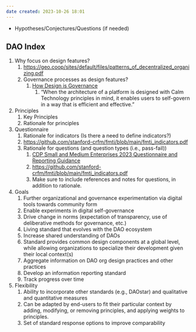```yaml
---
date created: 2023-10-26 18:01
---
```


- Hypotheses/Conjectures/Questions (if needed)

## DAO Index

1. Why focus on design features?
   1. <https://geo.coop/sites/default/files/patterns_of_decentralized_organizing.pdf>
   2. Governance processes as design features?
      1. [How Design is Governance](https://www.caseorganic.com/posts/how-design-is-governance)
         1. “When the architecture of a platform is designed with Calm Technology principles in mind, it enables users to self-govern in a way that is efficient and effective.”
2. Principles
	1. Key Principles
	2. Rationale for principles
3. Questionnaire
	1. Rationale for indicators (Is there a need to define indicators?)
	2. <https://github.com/stanford-crfm/fmti/blob/main/fmti_indicators.pdf>
	3. Rationale for questions (and question types (i.e., pass-fail))
		1. [CDP Small and Medium Enterprises 2023 Questionnaire and Reporting Guidance](https://cdn.cdp.net/cdp-production/cms/guidance_docs/pdfs/000/004/490/original/SME-questionnaire-and-reporting-guidance.pdf?1680797731)
		2. <https://github.com/stanford-crfm/fmti/blob/main/fmti_indicators.pdf>
		3. Make sure to include references and notes for questions, in addition to rationale.
4. Goals
	1. Further organizational and governance experimentation via digital tools towards community form
	2. Enable experiments in digital self-governance
	3. Drive change in norms (expectation of transparency, use of deliberative methods for governance, etc.)
	4. Living standard that evolves with the DAO ecosystem
	5. Increase shared understanding of DAOs
	6. Standard provides common design components at a global level, while allowing organizations to specialize their development given their local context(s)
	7. Aggregate information on DAO org design practices and other practices
	8. Develop an information reporting standard
	9. Track progress over time
5. Flexibility
	1. Ability to incorporate other standards (e.g., DAOstar) and qualitative and quantitative measures
	2. Can be adapted by end-users to fit their particular context by adding, modifying, or removing principles, and applying weights to principles.
	3. Set of standard response options to improve comparability
